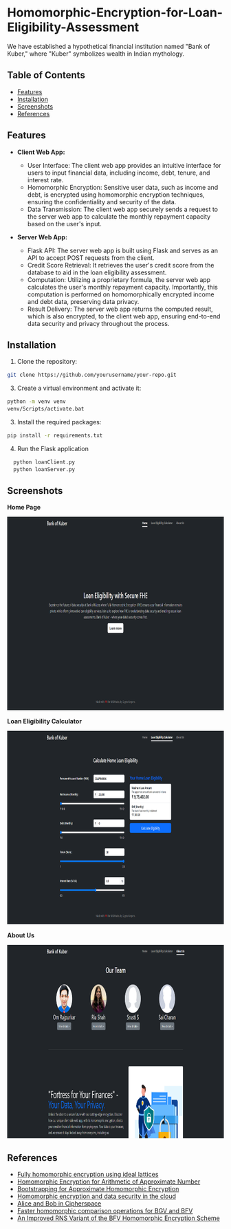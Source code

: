 # Homomorphic-Encryption-for-Loan-Eligibility-Assessment
We have established a hypothetical financial institution named "Bank of Kuber," where "Kuber" symbolizes wealth in Indian mythology.

## Table of Contents
- [Features](#features)
- [Installation](#installation)
- [Screenshots](#screenshots)
- [References](#references)

## Features
- **Client Web App:**
  - User Interface: The client web app provides an intuitive interface for users to input financial data, including income, debt, tenure, and interest rate.
  - Homomorphic Encryption: Sensitive user data, such as income and debt, is encrypted using homomorphic encryption techniques, ensuring the confidentiality and security of the data.
  - Data Transmission: The client web app securely sends a request to the server web app to calculate the monthly repayment capacity based on the user's input.

- **Server Web App:**
  - Flask API: The server web app is built using Flask and serves as an API to accept POST requests from the client.
  - Credit Score Retrieval: It retrieves the user's credit score from the database to aid in the loan eligibility assessment.
  - Computation: Utilizing a proprietary formula, the server web app calculates the user's monthly repayment capacity. Importantly, this computation is performed on homomorphically encrypted income and debt data, preserving data privacy.
  - Result Delivery: The server web app returns the computed result, which is also encrypted, to the client web app, ensuring end-to-end data security and privacy throughout the process.

## Installation
1. Clone the repository:
  ```bash
  git clone https://github.com/yourusername/your-repo.git
   ```
3. Create a virtual environment and activate it:
  ```bash
  python -m venv venv
  venv/Scripts/activate.bat
  ```
3. Install the required packages:
  ```bash
  pip install -r requirements.txt
  ```
4. Run the Flask application
  ```bash
    python loanClient.py
    python loanServer.py
  ```

## Screenshots

**Home Page**

<img src="https://github.com/OmRajpurkar/Homomorphic-Encryption-for-Loan-Eligibility-Assessment/blob/main/Screenshots/Home_page.png" alt="alt text" width="850" height="450">

**Loan Eligibility Calculator**

<img src="https://github.com/OmRajpurkar/Homomorphic-Encryption-for-Loan-Eligibility-Assessment/blob/main/Screenshots/Loan_eligibility.png" alt="alt text" width="850" height="450">

**About Us**

<img src="https://github.com/OmRajpurkar/Homomorphic-Encryption-for-Loan-Eligibility-Assessment/blob/main/Screenshots/About_us.png" alt="alt text" width="850" height="450">

## References

- <a href="https://dl.acm.org/doi/abs/10.1145/1536414.1536440">Fully homomorphic encryption using ideal lattices</a>
- <a href="https://link.springer.com/chapter/10.1007/978-3-319-70694-8_15">Homomorphic Encryption for Arithmetic of Approximate Number</a>
- <a href="https://link.springer.com/chapter/10.1007/978-3-319-78381-9_14">Bootstrapping for Approximate Homomorphic Encryption</a>
- <a href="https://wvvw.easychair.org/publications/download/HWfT">Homomorphic encryption and data security in the cloud</a>
- <a href="https://citeseerx.ist.psu.edu/document?repid=rep1&type=pdf&doi=78ce2ec2f2b3f965fbcc8	a71bdb2d11c2b099b17">Alice and Bob in Cipherspace</a>
- <a href="https://hal.science/hal-03506798/">Faster homomorphic comparison operations for BGV and BFV</a>
- <a href="https://link.springer.com/chapter/10.1007/978-3-030-12612-4_5">An Improved RNS Variant of the BFV Homomorphic Encryption Scheme</a>

